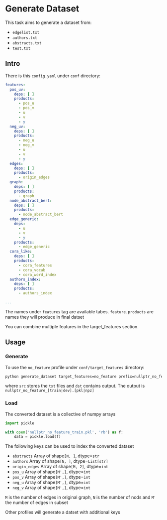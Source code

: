 # Generate Dataset

This task aims to generate a dataset from:

- `edgelist.txt`
- `authors.txt`
- `abstracts.txt`
- `test.txt`

## Intro

There is this `config.yaml` under `conf` directory:

```yaml
features:
  pos_uv:
    deps: [ ]
    products:
      - pos_u
      - pos_v
      - u
      - v
      - y
  neg_uv:
    deps: [ ]
    products:
      - neg_u
      - neg_v
      - u
      - v
      - y
  edges:
    deps: [ ]
    products:
      - origin_edges
  graph:
    deps: [ ]
    products:
      - graph
  node_abstract_bert:
    deps: [ ]
    products:
      - node_abstract_bert
  edge_generic:
    deps:
      - u
      - v
      - y
    products:
      - edge_generic
  cora_like:
    deps: [ ]
    products:
      - cora_features
      - cora_vocab
      - cora_word_index
  authors_index:
    deps: [ ]
    products:
      - authors_index

...
```

The names under `features` tag are available tabes. `feature.products` are names they will produce in final datset

You can combine multiple features in the target_features section.

## Usage

### Generate

To use the `no_feature` profile under `conf/target_features` directory:

```bash
python generate_dataset target_features=no_feature prefix=nullptr_no_feature
```

where `src` stores the `txt` files and `dst` contains output. The output is `nullptr_no_feature_[train|dev].[pkl|npz]`

### Load

The converted dataset is a collective of numpy arrays

```python
import pickle

with open('nullptr_no_feature_train.pkl', 'rb') as f:
    data = pickle.load(f)
```

The following keys can be used to index the converted dataset

- `abstracts` Array of shape`[N, ]`, dtype=`str`
- `authors` Array of shape`[N, ]`, dtype=`List[str]`
- `origin_edges` Array of shape`[M, 2]`, dtype=`int`
- `pos_u` Array of shape`[M',]`, dtype=`int`
- `pos_v` Array of shape`[M',]`, dtype=`int`
- `neg_u` Array of shape`[M',]`, dtype=`int`
- `neg_v` Array of shape`[M',]`, dtype=`int`

`M` is the number of edges in original graph, `N` is the number of nods and `M'` the number of edges in subset

Other profiles will generate a datset with additional keys